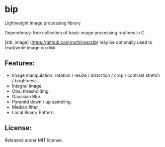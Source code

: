 # bip

Lightweight image processing library

Dependency-free collection of basic image processing routines in C. 

[stb_image] (https://github.com/nothings/stb) may be optionally used to read/write image on disk.


## Features:

* Image manipulation: rotation / resize / distortion / crop / contrast stretch / brightness ...
* Integral Image.
* Otsu thresholding.
* Gaussian Blur.
* Pyramid down / up sampling.
* Median filter.
* Local Binary Pattern 

## License:

Released under MIT license.
